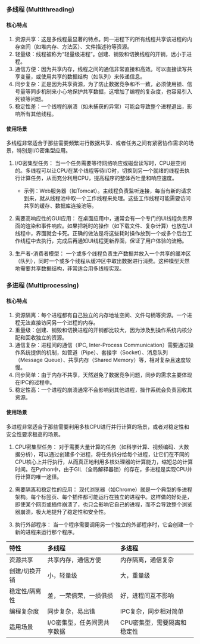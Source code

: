 
### 多线程 (Multithreading)

#### 核心特点
1.  资源共享：这是多线程最显著的特点。同一进程下的所有线程共享该进程的内存空间（如堆内存、方法区）、文件描述符等资源。
2.  轻量级：线程被称为“轻量级进程”。创建、销毁和切换线程的开销，远小于进程。
3.  通信方便：因为共享内存，线程之间的通信非常直接和高效。可以直接读写共享变量，或使用共享的数据结构（如队列）来传递信息。
4.  同步复杂：正是因为共享资源，为了防止数据竞争和不一致，必须使用锁、信号量等同步机制来小心地保护共享数据，这增加了编程的复杂度，也容易引入死锁等问题。
5.  稳定性差：一个线程的崩溃（如未捕获的异常）可能会导致整个进程退出，影响所有其他线程。

#### 使用场景
多线程非常适合于那些需要频繁进行数据共享、或者任务之间有紧密协作需求的场景，特别是I/O密集型应用。

1.  I/O密集型任务：
    当一个任务需要等待网络响应或磁盘读写时，CPU是空闲的。多线程可以让CPU在某个线程等待I/O时，切换到另一个就绪的线程去执行计算任务，从而充分利用CPU，提高程序的整体吞吐量和响应速度。
    *   示例：Web服务器（如Tomcat）。主线程负责监听连接，每当有新的请求到来，就从线程池中取一个工作线程来处理。这些工作线程可能需要访问共享的缓存、数据库连接池等。

2.  需要高响应性的GUI应用：
    在桌面应用中，通常会有一个专门的UI线程负责界面的渲染和事件响应。如果把耗时的操作（如下载文件、复杂计算）也放在UI线程中，界面就会卡死。正确的做法是将这些耗时操作放到一个或多个后台工作线程中去执行，完成后再通知UI线程更新界面，保证了用户体验的流畅。

3.  生产者-消费者模型：
    一个或多个线程负责生产数据并放入一个共享的缓冲区（队列），同时一个或多个线程从缓冲区中取出数据进行消费。这种模型天然地需要共享数据结构，非常适合用多线程实现。

### 多进程 (Multiprocessing)

#### 核心特点
1.  资源隔离：每个进程都有自己独立的内存地址空间、文件句柄等资源。一个进程无法直接访问另一个进程的内存。
2.  重量级：创建、销毁和切换进程的开销都比较大，因为涉及到操作系统内核分配和回收独立的资源。
3.  通信复杂：进程间的通信（IPC, Inter-Process Communication）需要通过操作系统提供的机制，如管道（Pipe）、套接字（Socket）、消息队列（Message Queue）、共享内存（Shared Memory）等，相对复杂且速度较慢。
4.  同步简单：由于内存不共享，天然避免了数据竞争问题，同步的需求主要体现在IPC的过程中。
5.  稳定性高：一个进程的崩溃通常不会影响到其他进程，操作系统会负责回收其资源。

#### 使用场景
多进程非常适合于那些需要利用多核CPU进行并行计算的场景，或者对稳定性和安全性要求极高的场景。

1.  CPU密集型任务：
    对于需要大量计算的任务（如科学计算、视频编码、大数据分析），可以通过创建多个进程，将任务拆分给每个进程，让它们在不同的CPU核心上并行执行，从而真正地利用多核处理器的计算能力，缩短总的计算时间。在Python中，由于GIL（全局解释器锁）的存在，多进程是实现CPU并行计算的唯一途径。

2.  需要隔离和稳定性的应用：
    现代浏览器（如Chrome）就是一个典型的多进程架构。每个标签页、每个插件都可能运行在独立的进程中。这样做的好处是，即使某个网页或插件崩溃了，也只会影响它自己的进程，而不会导致整个浏览器崩溃，极大地提升了稳定性和安全性。

3.  执行外部程序：
    当一个程序需要调用另一个独立的外部程序时，它会创建一个新的进程来运行那个程序。

| 特性 | 多线程 | 多进程 |
| :--- | :--- | :--- |
| 资源共享 | 共享内存，通信方便 | 内存隔离，通信复杂 |
| 创建/切换开销 | 小，轻量级 | 大，重量级 |
| 稳定性/隔离性 | 差，一荣俱荣，一损俱损 | 好，进程间互不影响 |
| 编程复杂度 | 同步复杂，易出错 | IPC复杂，同步相对简单 |
| 适用场景 | I/O密集型，任务间需共享数据 | CPU密集型，需要隔离和稳定性 |
